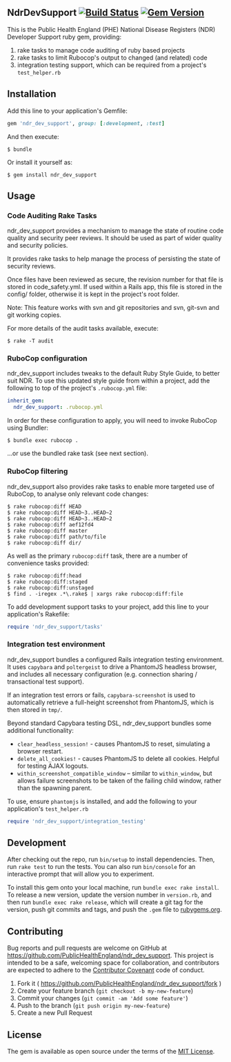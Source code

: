 ## NdrDevSupport [![Build Status](https://travis-ci.org/PublicHealthEngland/ndr_dev_support.svg?branch=master)](https://travis-ci.org/PublicHealthEngland/ndr_dev_support) [![Gem Version](https://badge.fury.io/rb/ndr_dev_support.svg)](https://badge.fury.io/rb/ndr_dev_support)

This is the Public Health England (PHE) National Disease Registers (NDR) Developer Support ruby gem,
providing:

1. rake tasks to manage code auditing of ruby based projects
2. rake tasks to limit Rubocop's output to changed (and related) code
3. integration testing support, which can be required from a project's `test_helper.rb`

## Installation

Add this line to your application's Gemfile:

```ruby
gem 'ndr_dev_support', group: [:development, :test]
```

And then execute:

    $ bundle

Or install it yourself as:

    $ gem install ndr_dev_support

## Usage

### Code Auditing Rake Tasks

ndr_dev_support provides a mechanism to manage the state of routine code quality and security peer reviews. It should be used as part of wider quality and security policies.

It provides rake tasks to help manage the process of persisting the state of security reviews.

Once files have been reviewed as secure, the revision number for that file is stored in code_safety.yml. If used within a Rails app, this file is stored in the config/ folder, otherwise it is kept in the project's root folder.

Note: This feature works with svn and git repositories and svn, git-svn and git working copies.

For more details of the audit tasks available, execute:

    $ rake -T audit

### RuboCop configuration

ndr_dev_support includes tweaks to the default Ruby Style Guide, to better suit NDR.
To use this updated style guide from within a project, add the following to top of the project's `.rubocop.yml` file:

```yaml
inherit_gem:
  ndr_dev_support: .rubocop.yml
```

In order for these configuration to apply, you will need to invoke RuboCop using Bundler:

```
$ bundle exec rubocop .
```
...or use the bundled rake task (see next section).

### RuboCop filtering

ndr_dev_support also provides rake tasks to enable more targeted use of RuboCop, to analyse only relevant code changes:
```
$ rake rubocop:diff HEAD
$ rake rubocop:diff HEAD~3..HEAD~2
$ rake rubocop:diff HEAD~3..HEAD~2
$ rake rubocop:diff aef12fd4
$ rake rubocop:diff master
$ rake rubocop:diff path/to/file
$ rake rubocop:diff dir/
```
As well as the primary `rubocop:diff` task, there are a number of convenience tasks provided:
```
$ rake rubocop:diff:head
$ rake rubocop:diff:staged
$ rake rubocop:diff:unstaged
$ find . -iregex .*\.rake$ | xargs rake rubocop:diff:file
```

To add development support tasks to your project, add this line to your application's Rakefile:

```ruby
require 'ndr_dev_support/tasks'
```

### Integration test environment

ndr_dev_support bundles a configured Rails integration testing environment. It uses `capybara` and `poltergeist` to drive a PhantomJS headless browser, and includes all necessary configuration (e.g. connection sharing / transactional test support).

If an integration test errors or fails, `capybara-screenshot` is used to automatically retrieve a full-height screenshot from PhantomJS, which is then stored in `tmp/`.

Beyond standard Capybara testing DSL, ndr_dev_support bundles some additional functionality:

* `clear_headless_session!` - causes PhantomJS to reset, simulating a browser restart.
* `delete_all_cookies!` - causes PhantomJS to delete all cookies. Helpful for testing AJAX logouts.
* `within_screenshot_compatible_window` – similar to `within_window`, but allows failure screenshots to be taken of the failing child window, rather than the spawning parent.

To use, ensure `phantomjs` is installed, and add the following to your application's `test_helper.rb`

```ruby
require 'ndr_dev_support/integration_testing'
```

## Development

After checking out the repo, run `bin/setup` to install dependencies. Then, run `rake test` to run the tests. You can also run `bin/console` for an interactive prompt that will allow you to experiment.

To install this gem onto your local machine, run `bundle exec rake install`. To release a new version, update the version number in `version.rb`, and then run `bundle exec rake release`, which will create a git tag for the version, push git commits and tags, and push the `.gem` file to [rubygems.org](https://rubygems.org).

## Contributing

Bug reports and pull requests are welcome on GitHub at https://github.com/PublicHealthEngland/ndr_dev_support. This project is intended to be a safe, welcoming space for collaboration, and contributors are expected to adhere to the [Contributor Covenant](http://contributor-covenant.org) code of conduct.

1. Fork it ( https://github.com/PublicHealthEngland/ndr_dev_support/fork )
2. Create your feature branch (`git checkout -b my-new-feature`)
3. Commit your changes (`git commit -am 'Add some feature'`)
4. Push to the branch (`git push origin my-new-feature`)
5. Create a new Pull Request

## License

The gem is available as open source under the terms of the [MIT License](http://opensource.org/licenses/MIT).

